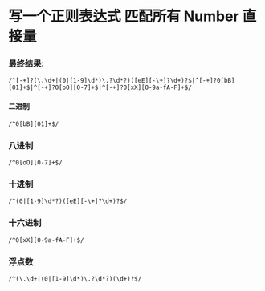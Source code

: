 # 写一个正则表达式 匹配所有 Number 直接量

### 最终结果:
    /^[-+]?(\.\d+|(0|[1-9]\d*)\.?\d*?)([eE][-\+]?\d+)?$|^[-+]?0[bB][01]+$|^[-+]?0[oO][0-7]+$|^[-+]?0[xX][0-9a-fA-F]+$/

#### 二进制
    /^0[bB][01]+$/

### 八进制
    /^0[oO][0-7]+$/

### 十进制
    /^(0|[1-9]\d*?)([eE][-\+]?\d+)?$/

### 十六进制
    /^0[xX][0-9a-fA-F]+$/

### 浮点数
    /^(\.\d+|(0|[1-9]\d*)\.?\d*?)(\d+)?$/